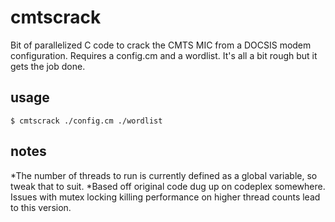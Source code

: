 # cmtscrack
Bit of parallelized C code to crack the CMTS MIC from a DOCSIS modem configuration. Requires a config.cm and a wordlist. It's all a bit rough but it gets the job done. 

## usage
```
$ cmtscrack ./config.cm ./wordlist
```

## notes
*The number of threads to run is currently defined as a global variable, so tweak that to suit.
*Based off original code dug up on codeplex somewhere. Issues with mutex locking killing performance on higher thread counts lead to this version.

